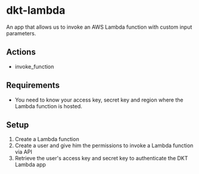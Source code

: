 # dkt-lambda

An app that allows us to invoke an AWS Lambda function with custom input parameters.

## Actions

- invoke_function

## Requirements

- You need to know your access key, secret key and region where the Lambda function is hosted.

## Setup

1. Create a Lambda function
2. Create a user and give him the permissions to invoke a Lambda function via API
3. Retrieve the user's access key and secret key to authenticate the DKT Lambda app
